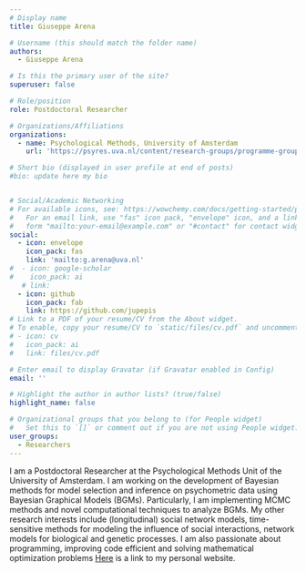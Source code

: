 ```yaml
---
# Display name
title: Giuseppe Arena

# Username (this should match the folder name)
authors:
  - Giuseppe Arena

# Is this the primary user of the site?
superuser: false

# Role/position
role: Postdoctoral Researcher

# Organizations/Affiliations
organizations:
  - name: Psychological Methods, University of Amsterdam
    url: 'https://psyres.uva.nl/content/research-groups/programme-group-psychological-methods/programme-group-psychological-methods.html'

# Short bio (displayed in user profile at end of posts)
#bio: update here my bio


# Social/Academic Networking
# For available icons, see: https://wowchemy.com/docs/getting-started/page-builder/#icons
#   For an email link, use "fas" icon pack, "envelope" icon, and a link in the
#   form "mailto:your-email@example.com" or "#contact" for contact widget.
social:
  - icon: envelope
    icon_pack: fas
    link: 'mailto:g.arena@uva.nl'
#  - icon: google-scholar
#    icon_pack: ai
   # link: 
  - icon: github
    icon_pack: fab
    link: https://github.com/jupepis
# Link to a PDF of your resume/CV from the About widget.
# To enable, copy your resume/CV to `static/files/cv.pdf` and uncomment the lines below.
# - icon: cv
#   icon_pack: ai
#   link: files/cv.pdf

# Enter email to display Gravatar (if Gravatar enabled in Config)
email: ''

# Highlight the author in author lists? (true/false)
highlight_name: false

# Organizational groups that you belong to (for People widget)
#   Set this to `[]` or comment out if you are not using People widget.
user_groups:
  - Researchers
---
```

I am a Postdoctoral Researcher at the Psychological Methods Unit of the University of Amsterdam. I am working on the development of Bayesian methods for model selection and inference on psychometric data using Bayesian Graphical Models (BGMs). Particularly, I am implementing MCMC methods and novel computational techniques to analyze BGMs.
My other research interests include (longitudinal) social network models, time-sensitive methods for modeling the influence of social interactions, network models for biological and genetic processes. I am also passionate about programming, improving code efficient and solving mathematical optimization problems
[Here](https://giuseppearena.com) is a link to my personal website.